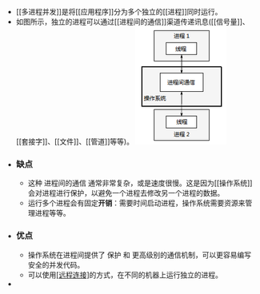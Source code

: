 - [[多进程并发]]是将[[应用程序]]分为多个独立的[[进程]]同时运行。
- 如图所示，独立的进程可以通过[[进程间的通信]]渠道传递讯息([[信号量]]、[[套接字]]、[[文件]]、[[管道]]等等)。
  ![一对并发运行的进程之间的通信.png](../assets/image_1699888608777_0.png)
- ### 缺点
	- 这种 进程间的通信 通常非常复杂，或是速度很慢。这是因为[[操作系统]]会对进程进行保护，以避免一个进程去修改另一个进程的数据。
	- 运行多个进程会有固定**开销**：需要时间启动进程，操作系统需要资源来管理进程等等。
- ### 优点
	- 操作系统在进程间提供了 保护 和 更高级别的通信机制，可以更容易编写安全的并发代码。
	- 可以使用[[远程连接]](可能需要联网)的方式，在不同的机器上运行独立的进程。
-